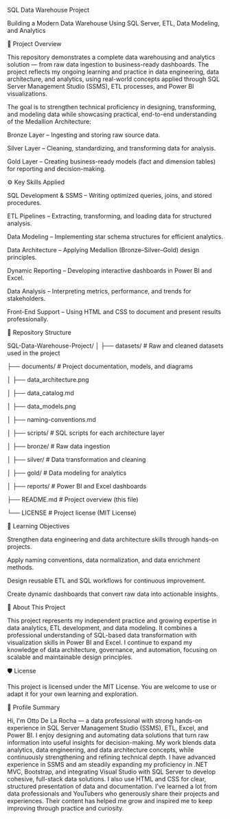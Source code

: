 SQL Data Warehouse Project

Building a Modern Data Warehouse Using SQL Server, ETL, Data Modeling, and Analytics

📘 Project Overview

This repository demonstrates a complete data warehousing and analytics solution — from raw data ingestion to business-ready dashboards.
The project reflects my ongoing learning and practice in data engineering, data architecture, and analytics, using real-world concepts applied through SQL Server Management Studio (SSMS), ETL processes, and Power BI visualizations.

The goal is to strengthen technical proficiency in designing, transforming, and modeling data while showcasing practical, end-to-end understanding of the Medallion Architecture:

Bronze Layer – Ingesting and storing raw source data.

Silver Layer – Cleaning, standardizing, and transforming data for analysis.

Gold Layer – Creating business-ready models (fact and dimension tables) for reporting and decision-making.

⚙️ Key Skills Applied

SQL Development & SSMS – Writing optimized queries, joins, and stored procedures.

ETL Pipelines – Extracting, transforming, and loading data for structured analysis.

Data Modeling – Implementing star schema structures for efficient analytics.

Data Architecture – Applying Medallion (Bronze–Silver–Gold) design principles.

Dynamic Reporting – Developing interactive dashboards in Power BI and Excel.

Data Analysis – Interpreting metrics, performance, and trends for stakeholders.

Front-End Support – Using HTML and CSS to document and present results professionally.

🧩 Repository Structure

SQL-Data-Warehouse-Project/
│
├── datasets/ # Raw and cleaned datasets used in the project

├── documents/ # Project documentation, models, and diagrams

│ ├── data_architecture.png

│ ├── data_catalog.md

│ ├── data_models.png

│ ├── naming-conventions.md

│
├── scripts/ # SQL scripts for each architecture layer

│ ├── bronze/ # Raw data ingestion

│ ├── silver/ # Data transformation and cleaning

│ ├── gold/ # Data modeling for analytics

│
├── reports/ # Power BI and Excel dashboards

├── README.md # Project overview (this file)

└── LICENSE # Project license (MIT License)


🎯 Learning Objectives

Strengthen data engineering and data architecture skills through hands-on projects.

Apply naming conventions, data normalization, and data enrichment methods.

Design reusable ETL and SQL workflows for continuous improvement.

Create dynamic dashboards that convert raw data into actionable insights.

🌟 About This Project

This project represents my independent practice and growing expertise in data analytics, ETL development, and data modeling.
It combines a professional understanding of SQL-based data transformation with visualization skills in Power BI and Excel.
I continue to expand my knowledge of data architecture, governance, and automation, focusing on scalable and maintainable design principles.

🛡️ License

This project is licensed under the MIT License.
You are welcome to use or adapt it for your own learning and exploration.

👤 Profile Summary

Hi, I'm Otto De La Rocha — a data professional with strong hands-on experience in SQL Server Management Studio (SSMS), ETL, Excel, and Power BI.
I enjoy designing and automating data solutions that turn raw information into useful insights for decision-making.
My work blends data analytics, data engineering, and data architecture concepts, while continuously strengthening and refining technical depth.
I have advanced experience in SSMS and am steadily expanding my proficiency in .NET MVC, Bootstrap, and integrating Visual Studio with SQL Server to develop cohesive, full-stack data solutions.
I also use HTML and CSS for clear, structured presentation of data and documentation.
I’ve learned a lot from data professionals and YouTubers who generously share their projects and experiences. 
Their content has helped me grow and inspired me to keep improving through practice and curiosity.
